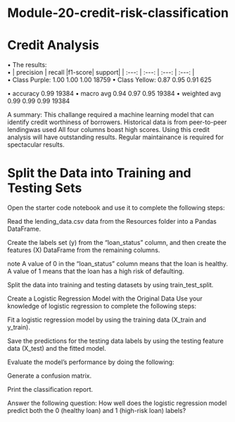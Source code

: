 # Module-20-credit-risk-classification


# Credit Analysis 

• The results:   
•                 | precision |   recall  |f1-score| support|
                  |    :---:  |    :---:  | :---:  | :---:  |              
• Class Purple:       1.00      1.00      1.00     18759
• Class Yellow:       0.87      0.95      0.91       625

•   accuracy                            0.99       19384
•   macro avg       0.94      0.97      0.95       19384
•   weighted avg    0.99      0.99      0.99       19384

A summary: This challange required a machine learning model that can identify credit worthiness of borrowers. Historical data is from peer-to-peer lendingwas used  All four columns boast high scores. Using this credit analysis will have outstanding results. Regular maintainance is required for spectacular results.

# Split the Data into Training and Testing Sets
Open the starter code notebook and use it to complete the following steps:

Read the lending_data.csv data from the Resources folder into a Pandas DataFrame.

Create the labels set (y) from the “loan_status” column, and then create the features (X) DataFrame from the remaining columns.

note
A value of 0 in the “loan_status” column means that the loan is healthy. A value of 1 means that the loan has a high risk of defaulting.

Split the data into training and testing datasets by using train_test_split.

Create a Logistic Regression Model with the Original Data
Use your knowledge of logistic regression to complete the following steps:

Fit a logistic regression model by using the training data (X_train and y_train).

Save the predictions for the testing data labels by using the testing feature data (X_test) and the fitted model.

Evaluate the model’s performance by doing the following:

Generate a confusion matrix.

Print the classification report.

Answer the following question: How well does the logistic regression model predict both the 0 (healthy loan) and 1 (high-risk loan) labels?

